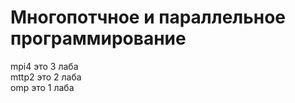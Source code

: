 # Многопотчное и параллельное программирование
mpi4 это 3 лаба<br>
mttp2 это 2 лаба<br>
omp это 1 лаба<br>
